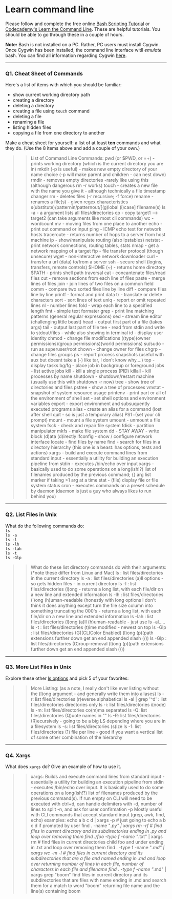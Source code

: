 # Learn command line

Please follow and complete the free online [Bash Scripting Tutorial](https://ryanstutorials.net/bash-scripting-tutorial/) or [Codecademy's Learn the Command Line](https://www.codecademy.com/learn/learn-the-command-line). These are helpful tutorials. You should be able to go through these in a couple of hours.

**Note:** Bash is not installed on a PC. Rather, PC users must install Cygwin. Once Cygwin has been installed, the command line interface witll _emulate_ bash. You can find all information regarding Cygwin [here](https://www.cygwin.com/).

---

### Q1.  Cheat Sheet of Commands  

Here's a list of items with which you should be familiar:  
* show current working directory path
* creating a directory
* deleting a directory
* creating a file using `touch` command
* deleting a file
* renaming a file
* listing hidden files
* copying a file from one directory to another

Make a cheat sheet for yourself: a list of at least **ten** commands and what they do.  (Use the 8 items above and add a couple of your own.)  

> > List of Command Line Commands:
pwd (or $PWD, or =+) - prints working directory (which is the current directory you are in)
mkdir (-p is useful) - makes new empty directory of your name choice (-p will make parent and children - can nest down)
rmdir - removes empty directories -rarely like using this (although dangerous rm -r works)
touch - creates a new file with the name you give it - although technically a file timestamp changer
rm - deletes files (-r recursive; -f force)
rename - renames a file(s) - given regex characteristics s(ubstitute)/patternin/patternout/[(g)lobal (i)case] filename(s)
ls -a - a argument lists all files/directories
cp - copy target1 --> target2 (can take arguments like most cli commands)
wc - wordcount
mv - moving files from one place to another
echo - print out command or input
ping - ICMP echo test for network hosts
traceroute - returns number of hops to a server from host machine
ip - show/manipulate routing (also ipstables)
netstat - print network connections, routing tables, stats
nmap - get a network mapping of a target
ftp - file transfer protocol (though unsecure)
wget - non-interactive network downloader
curl - transfer a url (data) to/from a server
ssh - secure shell (logins, transfers, remote controls)
$HOME (~) - returns home directory
$PATH - prints shell path traversal
cat - concantenate files/read files
cut - remove sections from each line of files
paste - merge lines of files
join - join lines of two files on a common field
comm - compare two sorted files line by line
diff - compare files line by line
printf - format and print data
tr - translate or delete characters
sort - sort lines of text
uniq - report or omit repeated lines
nl - number lines
fold - wrap each line to a specified length
fmt - simple text formater
grep - print line matching patterns (general regular expressions)
sed - stream line editor (challenging little beast)
head - output first part of a file (takes args)
tail - output last part of file
tee - read from stdin and write to stdout/files - while also showing in terminal 
id - display user identity
chmod - change file modifications ((type)(owner permissions)(group permissions)(world permissions)
su/sudo - run as superuser/root
chown - change owner for files
chgrp - change files groups
ps - report process snapshots (useful with aux but doesnt take a (-) like tar, I don't know why....)
top - display tasks
bg/fg - place job in backgroup or foreground
jobs - list active jobs
kill - kill a single process (PID)
killall - kill processes by name
shutdown - shutdown/restart machine (usually use this with shutdown -r now)
tree - show tree of directories and files
pstree - show a tree of processes
vmstat - snapshot of system resource usage
printenv - print part or all of the environment of shell
set - set shell options and environment variables
export - export environment and subsuquently executed programs
alias - create an alias for a command (lost after shell quit - so is just a temporary alias)
PS1=(set your cli prompt)
mount - mount a file system
umount - unmount a file system
fsck - check and repair file system
fdisk - partition manipulator
mkfs - make file system
dd - STAY AWAY - write block (d)ata (d)irectly
ifconfig - show / configure network interface
locate - find files by name
find - search for files in a directory hierarchy (this one is a beast: has options, tests and actions)
xargs - build and execute command lines from standard input - essentially a utility for building an execution pipeline from stdin - executes /bin/echo over input
xargs - basically used to do some operations on a long(ish!?) list of filenames produced by the previous command; {} arg list marker if taking >1 arg at a time
stat - (file) display file or file system status
cron - executes commands on a preset schedule by daemon (daemon is just a guy who always likes to run behind you)
---

### Q2.  List Files in Unix   

What do the following commands do:  
`ls`  
`ls -a`  
`ls -l`  
`ls -lh`  
`ls -lah`  
`ls -t`  
`ls -Glp`  

> > What do these list directory commands do with their arguments: (*note these differ from Linux and Mac)
ls 		: list files/directories in the current directory
ls -a  	: list files/directories (a)ll options - so gets hidden files - in current directory
ls -l  	: list files/directories (l)ong - returns a long list, with each file/dir on a new line and extended information
ls -lh  : list files/directories (l)ong (h)uman-readable (honestly with long options I don't think it does anything except turn the file size column into something truncating the 000's - returns a long list, with each file/dir on a new line and extended information
ls -lah : list files/directories (l)ong (a)ll (h)uman-readable - just use ls -al.....
ls -t  	: list files/directories (t)ime modified - newest on top
ls -Glp	: list files/directories (G)(CLIColor Enabled) (l)ong (p)(path extensions further down get an end appended slash (/)) 
ls -Glp	: list files/directories (G)roup-removal (l)ong (p)(path extensions further down get an end appended slash (/))
---

### Q3.  More List Files in Unix  

Explore these other [ls options](http://www.techonthenet.com/unix/basic/ls.php) and pick 5 of your favorites:

> > More Listing: (as a note, I really don't like ever listing without the (l)ong argument - and generally write them into aliases)
ls -r: list files/directories (r)everse alphabetical
ls -al | grep '^d' : list files/directories directories only
ls -i: list files/directories i(node)
ls -m: list files/directories co(m)ma separated
ls -Q: list files/directories (Q)uote names in ""
ls -R: list files/directories (R)ecursively - going to be a big LS depending where you are in a filesystem
ls -s: list files/directories (s)ize
ls -1: list files/directories (1) file per line - good if you want a vertical list of some other combination of the hierarchy
---

### Q4.  Xargs   
What does `xargs` do? Give an example of how to use it.

> > xargs:
Builds and execute command lines from standard input - essentially a utility for building an execution pipeline from stdin - executes /bin/echo over input.
It is basically used to do some operations on a long(ish!?) list of filenames produced by the previous command(s).
If run empty on CLI will need to be executed with ctrl+d, can handle delimiters with -d, number of lines to split -n, and ask for user confirmation -p
Mostly useful with CLI commands that accept standard input (grep, awk, find, echo)
examples:
echo a b c d | xargs -p # just going to echo a b c d if prompted by user
find . -name "*.py" | xargs rm -rf # find files in current directory and its subdirectories ending in .py and loop over removing them
find ./foo -type f -name "*.txt" | xargs rm # find files in current directories child foo and under ending in .txt and loop over removing them
find . -type f -name "*.md" | xargs wc -m -l # find files in current directory and its subdirectories that are a file and named ending in .md and loop over returning number of lines in each file, number of characters in each file and filename
find . -type f -name "*.md" | xargs grep "boom" find files in current directory and its subdirectories that are files with name ending in .md and search them for a match to word "boom" returning file name and the line(s) containing boom
